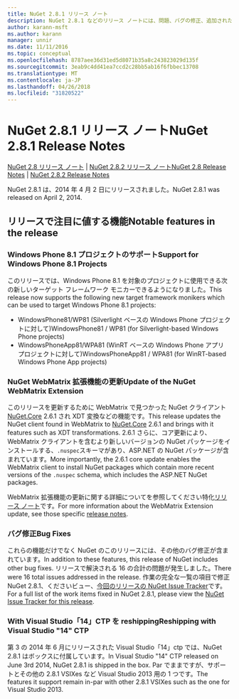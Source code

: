 ```yaml
---
title: NuGet 2.8.1 リリース ノート
description: NuGet 2.8.1 などのリリース ノートには、問題、バグの修正、追加された機能、および Dcr が知られています。
author: karann-msft
ms.author: karann
manager: unnir
ms.date: 11/11/2016
ms.topic: conceptual
ms.openlocfilehash: 8787aee36d31ed5d8071b35a8c243823029d135f
ms.sourcegitcommit: 3eab9c4dd41ea7ccd2c28bb5ab16f6fbbec13708
ms.translationtype: MT
ms.contentlocale: ja-JP
ms.lasthandoff: 04/26/2018
ms.locfileid: "31820522"
---
```

# <a name="nuget-281-release-notes"></a><span data-ttu-id="67a9a-103">NuGet 2.8.1 リリース ノート</span><span class="sxs-lookup"><span data-stu-id="67a9a-103">NuGet 2.8.1 Release Notes</span></span>

<span data-ttu-id="67a9a-104">[NuGet 2.8 リリース ノート](../release-notes/nuget-2.8.md) | [NuGet 2.8.2 リリース ノート](../release-notes/nuget-2.8.2.md)</span><span class="sxs-lookup"><span data-stu-id="67a9a-104">[NuGet 2.8 Release Notes](../release-notes/nuget-2.8.md) | [NuGet 2.8.2 Release Notes](../release-notes/nuget-2.8.2.md)</span></span>

<span data-ttu-id="67a9a-105">NuGet 2.8.1 は、2014 年 4 月 2 日にリリースされました。</span><span class="sxs-lookup"><span data-stu-id="67a9a-105">NuGet 2.8.1 was released on April 2, 2014.</span></span>

## <a name="notable-features-in-the-release"></a><span data-ttu-id="67a9a-106">リリースで注目に値する機能</span><span class="sxs-lookup"><span data-stu-id="67a9a-106">Notable features in the release</span></span>

### <a name="support-for-windows-phone-81-projects"></a><span data-ttu-id="67a9a-107">Windows Phone 8.1 プロジェクトのサポート</span><span class="sxs-lookup"><span data-stu-id="67a9a-107">Support for Windows Phone 8.1 Projects</span></span>
<span data-ttu-id="67a9a-108">このリリースでは、Windows Phone 8.1 を対象のプロジェクトに使用できる次の新しいターゲット フレームワーク モニカーできるようになりました。</span><span class="sxs-lookup"><span data-stu-id="67a9a-108">This release now supports the following new target framework monikers which can be used to target Windows Phone 8.1 projects:</span></span>

* <span data-ttu-id="67a9a-109">WindowsPhone81/WP81 (Silverlight ベースの Windows Phone プロジェクトに対して)</span><span class="sxs-lookup"><span data-stu-id="67a9a-109">WindowsPhone81 / WP81 (for Silverlight-based Windows Phone projects)</span></span>
* <span data-ttu-id="67a9a-110">WindowsPhoneApp81/WPA81 (WinRT ベースの Windows Phone アプリ プロジェクトに対して)</span><span class="sxs-lookup"><span data-stu-id="67a9a-110">WindowsPhoneApp81 / WPA81 (for WinRT-based Windows Phone App projects)</span></span>

### <a name="update-of-the-nuget-webmatrix-extension"></a><span data-ttu-id="67a9a-111">NuGet WebMatrix 拡張機能の更新</span><span class="sxs-lookup"><span data-stu-id="67a9a-111">Update of the NuGet WebMatrix Extension</span></span>
<span data-ttu-id="67a9a-112">このリリースを更新するために WebMatrix で見つかった NuGet クライアント[NuGet.Core](https://www.nuget.org/packages/Nuget.Core/2.6.1) 2.6.1 され XDT 変換などの機能です。</span><span class="sxs-lookup"><span data-stu-id="67a9a-112">This release updates the NuGet client found in WebMatrix to [NuGet.Core](https://www.nuget.org/packages/Nuget.Core/2.6.1) 2.6.1 and brings with it features such as XDT transformations.</span></span> <span data-ttu-id="67a9a-113">2.6.1 さらに、コア更新により、WebMatrix クライアントを含むより新しいバージョンの NuGet パッケージをインストールする、`.nuspec`スキーマがあり、ASP.NET の NuGet パッケージが含まれています。</span><span class="sxs-lookup"><span data-stu-id="67a9a-113">More importantly, the 2.6.1 core update enables the WebMatrix client to install NuGet packages which contain more recent versions of the `.nuspec` schema, which includes the ASP.NET NuGet packages.</span></span>

<span data-ttu-id="67a9a-114">WebMatrix 拡張機能の更新に関する詳細についてを参照してください特化[リリース ノート](../release-notes/nuget-2.6.1-for-WebMatrix.md)です。</span><span class="sxs-lookup"><span data-stu-id="67a9a-114">For more information about the WebMatrix Extension update, see those specific [release notes](../release-notes/nuget-2.6.1-for-WebMatrix.md).</span></span>

### <a name="bug-fixes"></a><span data-ttu-id="67a9a-115">バグ修正</span><span class="sxs-lookup"><span data-stu-id="67a9a-115">Bug Fixes</span></span>
<span data-ttu-id="67a9a-116">これらの機能だけでなく NuGet のこのリリースには、その他のバグ修正が含まれています。</span><span class="sxs-lookup"><span data-stu-id="67a9a-116">In addition to these features, this release of NuGet includes other bug fixes.</span></span> <span data-ttu-id="67a9a-117">リリースで解決される 16 の合計の問題が発生しました。</span><span class="sxs-lookup"><span data-stu-id="67a9a-117">There were 16 total issues addressed in the release.</span></span> <span data-ttu-id="67a9a-118">作業の完全な一覧の項目で修正 NuGet 2.8.1、くださいビュー、[今回のリリースの NuGet Issue Tracker](https://nuget.codeplex.com/workitem/list/advanced?keyword=&status=All&type=All&priority=All&release=NuGet%202.8.1&assignedTo=All&component=All&sortField=LastUpdatedDate&sortDirection=Descending&page=0&reasonClosed=All)です。</span><span class="sxs-lookup"><span data-stu-id="67a9a-118">For a full list of the work items fixed in NuGet 2.8.1, please view the [NuGet Issue Tracker for this release](https://nuget.codeplex.com/workitem/list/advanced?keyword=&status=All&type=All&priority=All&release=NuGet%202.8.1&assignedTo=All&component=All&sortField=LastUpdatedDate&sortDirection=Descending&page=0&reasonClosed=All).</span></span>

### <a name="reshipping-with-visual-studio-14-ctp"></a><span data-ttu-id="67a9a-119">With Visual Studio「14」CTP を reshipping</span><span class="sxs-lookup"><span data-stu-id="67a9a-119">Reshipping with Visual Studio "14" CTP</span></span>
<span data-ttu-id="67a9a-120">第 3 の 2014 年 6 月にリリースされた Visual Studio「14」ctp では、NuGet 2.8.1 はボックスに付属しています。</span><span class="sxs-lookup"><span data-stu-id="67a9a-120">In Visual Studio "14" CTP released on June 3rd 2014, NuGet 2.8.1 is shipped in the box.</span></span> <span data-ttu-id="67a9a-121">Par でままですが、サポートとその他の 2.8.1 VSIXes など Visual Studio 2013 用の 1 つです。</span><span class="sxs-lookup"><span data-stu-id="67a9a-121">The features it support remain in-par with other 2.8.1 VSIXes such as the one for Visual Studio 2013.</span></span>
